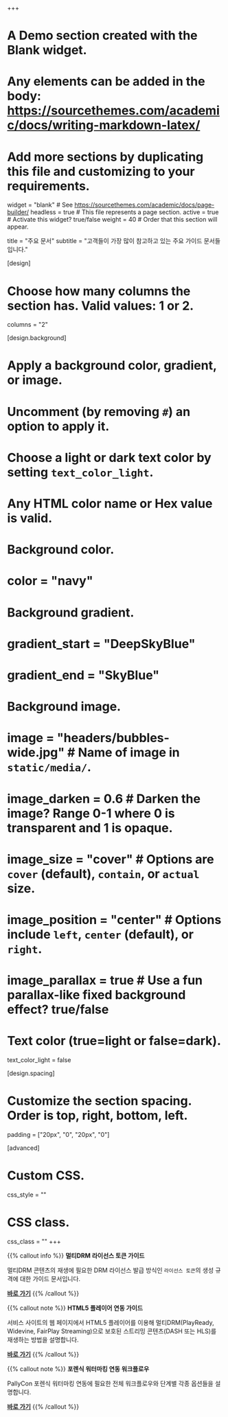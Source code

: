 +++
# A Demo section created with the Blank widget.
# Any elements can be added in the body: https://sourcethemes.com/academic/docs/writing-markdown-latex/
# Add more sections by duplicating this file and customizing to your requirements.

widget = "blank"  # See https://sourcethemes.com/academic/docs/page-builder/
headless = true  # This file represents a page section.
active = true  # Activate this widget? true/false
weight = 40  # Order that this section will appear.

title = "주요 문서"
subtitle = "고객들이 가장 많이 참고하고 있는 주요 가이드 문서들입니다."

[design]
  # Choose how many columns the section has. Valid values: 1 or 2.
  columns = "2"

[design.background]
  # Apply a background color, gradient, or image.
  #   Uncomment (by removing `#`) an option to apply it.
  #   Choose a light or dark text color by setting `text_color_light`.
  #   Any HTML color name or Hex value is valid.

  # Background color.
  # color = "navy"
  
  # Background gradient.
  # gradient_start = "DeepSkyBlue"
  # gradient_end = "SkyBlue"
  
  # Background image.
#  image = "headers/bubbles-wide.jpg"  # Name of image in `static/media/`.
#  image_darken = 0.6  # Darken the image? Range 0-1 where 0 is transparent and 1 is opaque.
#  image_size = "cover"  #  Options are `cover` (default), `contain`, or `actual` size.
#  image_position = "center"  # Options include `left`, `center` (default), or `right`.
#  image_parallax = true  # Use a fun parallax-like fixed background effect? true/false

  # Text color (true=light or false=dark).
  text_color_light = false

[design.spacing]
  # Customize the section spacing. Order is top, right, bottom, left.
  padding = ["20px", "0", "20px", "0"]

[advanced]
 # Custom CSS. 
 css_style = ""
 
 # CSS class.
 css_class = ""
+++

{{% callout info %}}
**멀티DRM 라이선스 토큰 가이드**

멀티DRM 콘텐츠의 재생에 필요한 DRM 라이선스 발급 방식인 `라이선스 토큰`의 생성 규격에 대한 가이드 문서입니다.

[**바로 가기**](/ko/multidrm/license/license-token)
{{% /callout %}}

{{% callout note %}}
**HTML5 플레이어 연동 가이드**

서비스 사이트의 웹 페이지에서 HTML5 플레이어를 이용해 멀티DRM(PlayReady, Widevine, FairPlay Streaming)으로 보호된 스트리밍 콘텐츠(DASH 또는 HLS)를 재생하는 방법을 설명합니다.

[**바로 가기**](/ko/multidrm/clients/html5-player/)
{{% /callout %}}

{{% callout note %}}
**포렌식 워터마킹 연동 워크플로우**

 PallyCon 포렌식 워터마킹 연동에 필요한 전체 워크플로우와 단계별 각종 옵션들을 설명합니다.

[**바로 가기**](/ko/forensic-watermarking/getting-started/watermarking-workflow/)
{{% /callout %}}

